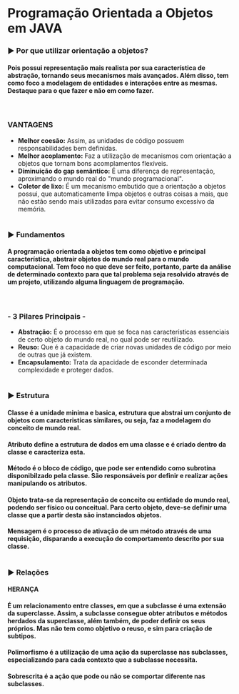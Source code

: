 # __Programação Orientada a Objetos em JAVA__

### __► Por que utilizar orientação a objetos?__
#### Pois possui representação mais realista por sua característica de abstração, tornando seus mecanismos mais avançados. Além disso, tem como foco a modelagem de entidades e interações entre as mesmas. Destaque para o que fazer e não em como fazer.

<br>

### __VANTAGENS__
- __Melhor coesão:__ Assim, as unidades de código possuem responsabilidades bem definidas.
- __Melhor acoplamento:__ Faz a utilização de mecanismos com orientação a objetos que tornam bons acomplamentos  flexíveis.
- __Diminuição do gap semântico:__ É uma diferença de representação, aproximando o mundo real do "mundo programacional".
- __Coletor de lixo:__ É um mecanismo embutido que a orientação a objetos possui, que automaticamente limpa objetos e outras coisas a mais, que não estão sendo mais utilizadas para evitar consumo excessivo da memória.

#

### __► Fundamentos__

#### A programação orientada a objetos tem como objetivo e principal característica, abstrair objetos do mundo real para o mundo computacional. Tem foco no que deve ser feito, portanto, parte da análise de determinado contexto para que tal problema seja resolvido através de um projeto, utilizando alguma linguagem de programação.

<br>

### __- 3 Pilares Principais -__
- __Abstração:__ É o processo em que se foca nas características essenciais de certo objeto do mundo real, no qual pode ser reutilizado.
- __Reuso:__ Que é a capacidade de criar novas unidades de código por meio de outras que já existem.
- __Encapsulamento:__ Trata da apacidade de esconder determinada complexidade e proteger dados.

#

### __► Estrutura__
#### __Classe__ é a unidade minima e basica, estrutura que abstrai um conjunto de objetos com caracteristicas similares, ou seja, faz a modelagem do conceito de mundo real.
#### __Atributo__ define a estrutura de dados em uma classe e é criado dentro da classe e caracteriza esta.
#### __Método__ é o bloco de código, que pode ser entendido como subrotina disponibilzado pela classe. São responsáveis por definir e realizar ações manipulando os atributos.
#### __Objeto__ trata-se da representação de conceito ou entidade do mundo real, podendo ser físico ou conceitual. Para certo objeto, deve-se definir uma classe que a partir desta são instanciados objetos.
#### __Mensagem__ é o processo de ativação de um método através de uma requisição, disparando a execução do comportamento descrito por sua classe.

#

### __► Relações__
#### __HERANÇA__
#### É um relacionamento entre classes, em que a subclasse é uma extensão da superclasse. Assim, a subclasse consegue obter atributos e métodos herdados da superclasse, além também, de poder definir os seus próprios. Mas não tem como objetivo o reuso, e sim para criação de subtipos.
#### __Polimorfismo__ é a utilização de uma ação da superclasse nas subclasses, especializando para cada contexto que a subclasse necessita.
#### __Sobrescrita__ é a ação que pode ou não se comportar diferente nas subclasses.
